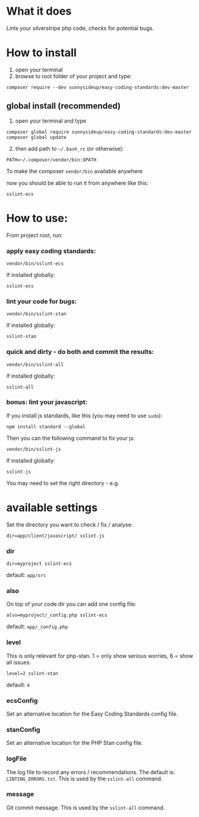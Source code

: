 # What it does

Lints your silverstripe php code, checks for potential bugs.

# How to install

1. open your terminal
2. browse to root folder of your project and type:
 ```shell
 composer require --dev sunnysideup/easy-coding-standards:dev-master
 ```

## global install (recommended)

1. open your terminal and type
```shell
composer global require sunnysideup/easy-coding-standards:dev-master
composer global update
```

2. then add path to `~/.bash_rc` (or otherwise):
```shell
PATH=~/.composer/vendor/bin:$PATH
```
To make the composer `vendor/bin` available anywhere

now you should be able to run it from anywhere like this:
```shell
sslint-ecs
```


# How to use:
From project root, run:

### apply easy coding standards:
```shell
vendor/bin/sslint-ecs
```

If installed globally:
```shell
sslint-ecs
```

### lint your code for bugs:
```shell
vendor/bin/sslint-stan
```

If installed globally:
```shell
sslint-stan
```


### quick and dirty - do both and commit the results:
```shell
vendor/bin/sslint-all
```

If installed globally:
```shell
sslint-all
```

### bonus: lint your javascript:
If you install js standards, like this (you may need to use `sudo`):
```shell
npm install standard --global
```

Then you can the following command to fix your js:
```shell
vendor/bin/sslint-js
```

If installed globally:
```shell
sslint-js
```
You may need to set the right directory - e.g.

# available settings
Set the directory you want to check / fix / analyse:
```shell
dir=app/client/javascript/ sslint-js
```

### dir
```shell
dir=myproject sslint-ecs
```
default: `app/src`

### also
On top of your code dir you can add one config file:
```shell
also=myproject/_config.php sslint-ecs
```
default: `app/_config.php`

### level
This is only relevant for php-stan.
1 = only show serious worries,
6 = show all issues.
```shell
level=2 sslint-stan
```
default: `4`

### ecsConfig
Set an alternative location for the Easy Coding Standards config file.

### stanConfig
Set an alternative location for the PHP Stan config file.

### logFile
The log file to record any errors / recommendations.
The default is: `LINTING_ERRORS.txt`.  This is used by the `sslint-all` command.

### message
Git commit message. This is used by the `sslint-all` command.
